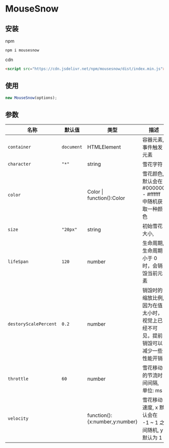 # MouseSnow

## 安装

npm

```base
npm i mousesnow
```

cdn

```html
<script src="https://cdn.jsdelivr.net/npm/mousesnow/dist/index.min.js"></script>
```

## 使用

```js
new MouseSnow(options);
```

## 参数

| 名称                  | 默认值     | 类型                           | 描述                                                                             |
| --------------------- | ---------- | ------------------------------ | -------------------------------------------------------------------------------- |
| `container`           | `document` | HTMLElement                    | 容器元素, 事件触发元素                                                           |
| `character`           | `"*"`      | string                         | 雪花字符                                                                         |
| `color`               |            | Color \| function():Color      | 雪花颜色, 默认会在 #000000 - #ffffff 中随机获取一种颜色                          |
| `size`                | `"20px"`   | string                         | 初始雪花大小,                                                                    |
| `lifeSpan`            | `120`      | number                         | 生命周期, 生命周期小于 0 时，会销毁当前元素                                      |
| `destoryScalePercent` | `0.2`      | number                         | 销毁时的缩放比例, 因为在值太小时，视觉上已经不可见，提前销毁可以减少一些性能开销 |
| `throttle`            | `60`       | number                         | 雪花移动的节流时间间隔, 单位: ms                                                 |
| `velocity`            |            | function():{x:number,y:number} | 雪花移动速度, x 默认会在 -1 ~ 1 之间随机, y 默认为 1                             |
